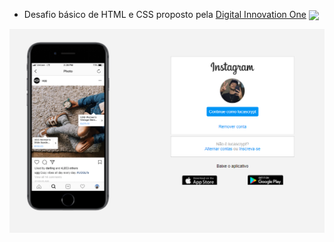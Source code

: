 - Desafio básico de HTML e CSS proposto pela [Digital Innovation One](https://web.digitalinnovation.one/) <img src="https://hermes.digitalinnovation.one/site/images/logo-footer.png" height = 25 align="center"/>

![Resultado do Desafio](./result.png)
